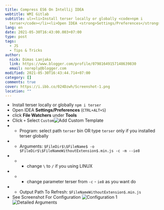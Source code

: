 ```yaml
---
title: Compress ES6 On Intellij IDEA
webtitle: WMI Gitlab
subtitle: ul><li>Install terser locally or globally <code>npm i
  terser</code></li><li>Open IDEA <strong>Settings/Preferences</strong>
lang: en
date: 2021-05-30T16:43:00.003+07:00
type: post
tags:
  - JS
  - Tips & Tricks
author:
  nick: Dimas Lanjaka
  link: https://www.blogger.com/profile/07981649157148639830
  email: noreply@blogger.com
modified: 2021-05-30T16:43:44.714+07:00
category: []
comments: true
cover: https://i.ibb.co/024Dzwh/Screenshot-1.png
location: ""
---
```


<ul><li>Install terser locally or globally <code>npm i terser</code></li><li>Open IDEA <strong>Settings/Preferences</strong> (<code>CTRL+ALT+S</code>)</li><li>click <strong>File Watchers</strong> under <strong>Tools</strong></li><li>Click <code>+</code> Select <code>Custom</code><img src="https://i.ibb.co/024Dzwh/Screenshot-1.png" alt="Add Custom Template"></li><li><ul><li>Program: select path <code>terser</code> bin OR type <code>terser</code> only if you installed terser globally</li></ul></li><li><ul><li>Arguments: <code>$FileDir$\$FileName$ -o $FileDir$\$FileNameWithoutExtension$.min.js -c -m --ie8</code></li></ul></li><li><ul><li><ul><li>change <code>\</code> to <code>/</code> if you using LINUX</li></ul></li></ul></li><li><ul><li><ul><li>change parameter terser from <code>-c</code> - <code>ie8</code> as you want do</li></ul></li></ul></li><li><ul><li>Output Path To Refresh: <code>$FileNameWithoutExtension$.min.js</code></li></ul></li><li>See Screenshot For Configuration <img src="https://i.ibb.co/0YRZNj7/Screenshot-2.png" alt="Configuration 1"><img src="https://i.ibb.co/TtHPZJg/Screenshot-3.png" alt="Detailed Arguments"></li></ul>